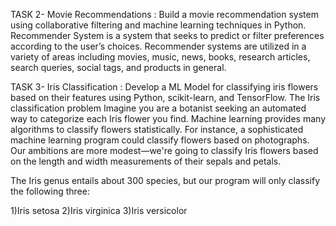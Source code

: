 TASK 2-
Movie Recommendations :
Build a movie recommendation system
using collaborative filtering and machine
learning techniques in Python.
Recommender System is a system that seeks to predict or filter preferences according to the user’s choices. Recommender systems are utilized in a variety of areas including movies, music, news, books, research articles, search queries, social tags, and products in general. 



TASK 3-
Iris Classification :
Develop a ML Model for classifying iris
flowers based on their features using
Python, scikit-learn, and TensorFlow.
The Iris classification problem
Imagine you are a botanist seeking an automated way to categorize each Iris flower you find. Machine learning provides many algorithms to classify flowers statistically. For instance, a sophisticated machine learning program could classify flowers based on photographs. Our ambitions are more modest—we're going to classify Iris flowers based on the length and width measurements of their sepals and petals.

The Iris genus entails about 300 species, but our program will only classify the following three:

1)Iris setosa
2)Iris virginica
3)Iris versicolor

